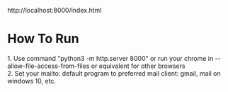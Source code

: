 http://localhost:8000/index.html <br>
<h1>How To Run</h1>
1. Use command "python3 -m http.server 8000" or run your chrome in --allow-file-access-from-files or equivalent for other browsers <br>
2. Set your mailto: default program to preferred mail client: gmail, mail on windows 10, etc.
